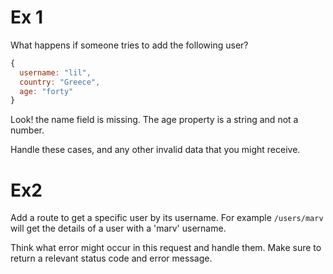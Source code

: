 # Ex 1
What happens if someone tries to add the following user?

```js
{ 
  username: "lil", 
  country: "Greece", 
  age: "forty" 
}
```

Look! the name field is missing.
The age property is a string and not a number.

Handle these cases, and any other invalid data that you might receive. 

# Ex2
Add a route to get a specific user by its username.
For example `/users/marv` will get the details of a user with a 'marv' username.

Think what error might occur in this request and handle them.
Make sure to return a relevant status code and error message.